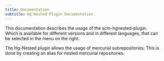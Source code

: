 ```yaml
---
title: Documentation
subtitle: Hg-Nested Plugin Documentation
---
```

This documentation describes the usage of the scm-hgnested-plugin.
Which is available for different versions and in different languages, that can be selected in the menu on the right.

The Hg-Nested plugin allows the usage of mercurial subrepositories. This is done by creating an alias for nested mercurial repositories.
